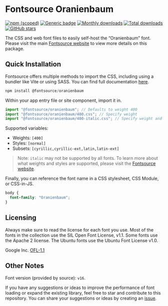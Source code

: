 # Fontsource Oranienbaum

[![npm (scoped)](https://img.shields.io/npm/v/@fontsource/oranienbaum?color=brightgreen)](https://www.npmjs.com/package/@fontsource/oranienbaum) [![Generic badge](https://img.shields.io/badge/fontsource-passing-brightgreen)](https://github.com/fontsource/fontsource) [![Monthly downloads](https://badgen.net/npm/dm/@fontsource/oranienbaum)](https://github.com/fontsource/fontsource) [![Total downloads](https://badgen.net/npm/dt/@fontsource/oranienbaum)](https://github.com/fontsource/fontsource) [![GitHub stars](https://img.shields.io/github/stars/fontsource/fontsource.svg?style=social&label=Star)](https://github.com/fontsource/fontsource/stargazers)

The CSS and web font files to easily self-host the “Oranienbaum” font. Please visit the main [Fontsource website](https://fontsource.org/fonts/oranienbaum) to view more details on this package.

## Quick Installation

Fontsource offers multiple methods to import the CSS, including using a bundler like Vite or using SASS. You can find full documentation [here](https://fontsource.org/docs/getting-started/introduction).

```javascript
npm install @fontsource/oranienbaum
```

Within your app entry file or site component, import it in.

```javascript
import "@fontsource/oranienbaum"; // Defaults to weight 400
import "@fontsource/oranienbaum/400.css"; // Specify weight
import "@fontsource/oranienbaum/400-italic.css"; // Specify weight and style
```

Supported variables:
- Weights: `[400]`
- Styles: `[normal]`
- Subsets: `[cyrillic,cyrillic-ext,latin,latin-ext]`

> Note: `italic` may not be supported by all fonts. To learn more about what weights and styles are supported, please visit the [Fontsource website](https://fontsource.org/fonts/oranienbaum).

Finally, you can reference the font name in a CSS stylesheet, CSS Module, or CSS-in-JS.

```css
body {
  font-family: "Oranienbaum";
}
```

## Licensing
Always make sure to read the license for each font you use. Most of the fonts in the collection use the SIL Open Font License, v1.1. Some fonts use the Apache 2 license. The Ubuntu fonts use the Ubuntu Font License v1.0.

Google Inc.
[OFL-1.1](http://scripts.sil.org/OFL)

## Other Notes
Font version (provided by source): `v16`.

If you have any suggestions or ideas to improve the performance of font loading or expand the existing library, feel free to star and contribute to this repository. You can share your suggestions or ideas by creating an [issue](https://github.com/fontsource/fontsource/issues).